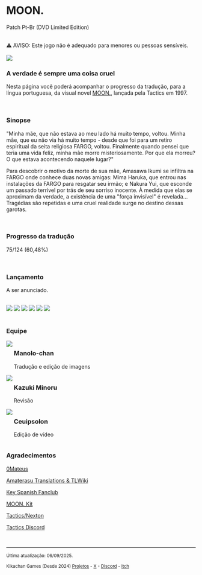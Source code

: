 <h1>MOON.</h1>
<p>Patch Pt-Br (DVD Limited Edition)</p>
<br/>
⚠️ AVISO: Este jogo não é adequado para menores ou pessoas sensíveis.
<br/>
<br/>
<img src="https://kikachangames.github.io/moon/cover_moon.jpg">
<br/>

<h3>A verdade é sempre uma coisa cruel</h3>
<p>Nesta página você poderá acompanhar o progresso da tradução, para a língua portuguesa, da visual novel <a href="https://vndb.org/v15" target="_blank">MOON.</a>, lançada pela Tactics em 1997.</p>
<br/>

<h3>Sinopse</h3>
<p>"Minha mãe, que não estava ao meu lado há muito tempo, voltou. Minha mãe, que eu não via há muito tempo - desde que foi para um retiro espiritual da seita religiosa FARGO, voltou. Finalmente quando pensei que teria uma vida feliz, minha mãe morre misteriosamente. Por que ela morreu? O que estava acontecendo naquele lugar?"</p>

<p>Para descobrir o motivo da morte de sua mãe, Amasawa Ikumi se infiltra na FARGO onde conhece duas novas amigas: Mima Haruka, que entrou nas instalações da FARGO para resgatar seu irmão; e Nakura Yui, que esconde um passado terrível por trás de seu sorriso inocente. À medida que elas se aproximam da verdade, a existência de uma "força invisível" é revelada... Tragédias são repetidas e uma cruel realidade surge no destino dessas garotas.</p>
<br/>

<h3>Progresso da tradução</h3>
<p>75/124 (60,48%)</p>
<br/>
  
<h3>Lançamento</h3>
<p>A ser anunciado.</p>
<br/>

<img src="https://kikachangames.github.io/moon/00.png">
<img src="https://kikachangames.github.io/moon/01.png">
<img src="https://kikachangames.github.io/moon/02.png">
<img src="https://kikachangames.github.io/moon/03.png">
<img src="https://kikachangames.github.io/moon/04.png">
<img src="https://kikachangames.github.io/moon/05.png">
<br/>
<br/>

<h3>Equipe</h3>

<div>
  
<div style="display:inline-block;vertical-align:top;">
<img src="https://kikachangames.github.io/air/manolo.png">
</div>
<div style="display:inline-block;">
<h3>Manolo-chan</h3>
  <p>Tradução e edição de imagens</p>
</div>
  <br/>
  
<div style="display:inline-block;vertical-align:top;">
<img src="https://kikachangames.github.io/moon/kazuki.png">
</div>
<div style="display:inline-block;">
  <h3>Kazuki Minoru</h3>
    <p>Revisão</p>
</div>
<br/>

<div style="display:inline-block;vertical-align:top;">
<img src="https://kikachangames.github.io/air/ceuipsolon.png">
</div>
<div style="display:inline-block;">
  <h3>Ceuipsolon</h3>
    <p>Edição de vídeo</p>
</div>
<br/>

</div>

<h3>Agradecimentos</h3>
<p><a href="https://github.com/0Mateus" target="blank">0Mateus</a>
<p><a href="https://web.archive.org/web/20170910172739/https://tlwiki.org/index.php?title=MOON." target="blank">Amaterasu Translations & TLWiki</a></p>
<p><a href="https://web.archive.org/web/20160731010855/http://blog.keysf.com/2013/10/moon-parche-al-espanol-by-07inq.html" target="blank">Key Spanish Fanclub</a></p>
<p><a href="https://asceai.net/moonkit/" target="blank">MOON. Kit</a></p>
<p><a href="https://web.archive.org/web/20090523235119/http://nexton-net.jp/~nexton/moon/index.html" target="blank">Tactics/Nexton</a></p>
<p><a href="https://discord.gg/XUfvN2p" target="blank">Tactics Discord</a></p>
<br/>

<hr>
<p><small>Última atualização: 06/09/2025.</small></p>
<p><small>Kikachan Games (Desde 2024) <a href="https://kikachangames.github.io/projetos/">Projetos</a> - <a href="https://twitter.com/kikachangames/" target="_blank">X</a> - <a href="https://discord.gg/jsm8yKtu2E" target="_blank">Discord</a> - <a href="https://kikachan-games.itch.io/" target="_blank">Itch</a></small></p>
